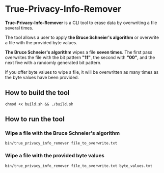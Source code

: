 # True-Privacy-Info-Remover

**True-Privacy-Info-Remover** is a CLI tool to erase data by overwriting
a file several times.

The tool allows a user to apply **the Bruce Schneier's algorithm** or
overwrite a file with the provided byte values.

**The Bruce Schneier's algorithm** wipes a file **seven times**. The
first pass overwrites the file with the bit pattern **"11"**, the
second with **"00"**, and the next five with a randomly generated bit
pattern.

If you offer byte values to wipe a file, it will be overwritten as
many times as the byte values have been provided.

## How to build the tool

``chmod +x build.sh && ./build.sh``

## How to run the tool

### Wipe a file with the Bruce Schneier's algorithm

``bin/true_privacy_info_remover file_to_overwrite.txt``

### Wipe a file with the provided byte values

``bin/true_privacy_info_remover file_to_overwrite.txt byte_values.txt``
